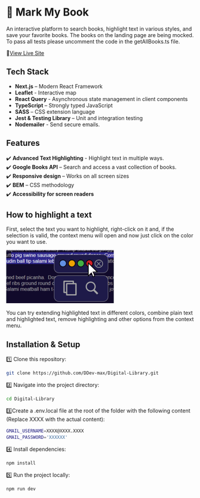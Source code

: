 # 📖 Mark My Book

An interactive platform to search books, highlight text in various styles, and save your favorite books.
The books on the landing page are being mocked. To pass all tests please uncomment the code in the getAllBooks.ts file.

🔗[View Live Site](https://digital-library-lovat.vercel.app/)

## **Tech Stack**

- **Next.js** – Modern React Framework
- **Leaflet** - Interactive map
- **React Query** - Asynchronous state management in client components
- **TypeScript** – Strongly typed JavaScript
- **SASS** – CSS extension language
- **Jest & Testing Library** – Unit and integration testing
- **Nodemailer** - Send secure emails.

## Features

✔️ **Advanced Text Highlighting** - Highlight text in multiple ways.  
✔️ **Google Books API** – Search and access a vast collection of books.  
✔️ **Responsive design** – Works on all screen sizes  
✔️ **BEM** – CSS methodology  
✔️ **Accessibility for screen readers**

## **How to highlight a text**

First, select the text you want to highlight, right-click on it and, if the selection is valid, the context menu will open and now just click on the color you want to use.

![Web screenshot](highlightScreenshot.png)

You can try extending highlighted text in different colors, combine plain text and highlighted text, remove highlighting and other options from the context menu.

## **Installation & Setup**

1️⃣ Clone this repository:

```bash
git clone https://github.com/DDev-max/Digital-Library.git
```

2️⃣ Navigate into the project directory:

```bash
cd Digital-Library
```

3️⃣Create a .env.local file at the root of the folder with the following content (Replace XXXX with the actual content):

```bash
GMAIL_USERNAME=XXXX@XXXX.XXXX
GMAIL_PASSWORD='XXXXXX'
```

4️⃣ Install dependencies:

```bash
npm install
```

5️⃣ Run the project locally:

```bash
npm run dev
```
